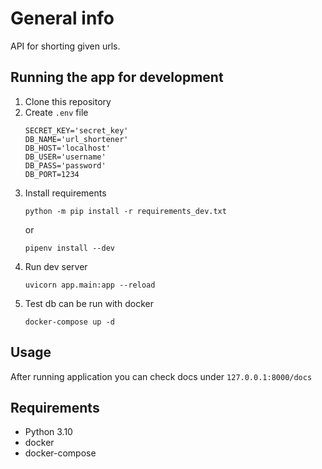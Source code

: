 # General info
API for shorting given urls.

## Running the app for development
1. Clone this repository
2. Create `.env` file
    ```
    SECRET_KEY='secret_key'
    DB_NAME='url_shortener'
    DB_HOST='localhost'
    DB_USER='username'
    DB_PASS='password'
    DB_PORT=1234
    ```
3. Install requirements  
    ```
    python -m pip install -r requirements_dev.txt
    ```
    or
    ```
    pipenv install --dev
    ```
4. Run dev server  
    ```
    uvicorn app.main:app --reload
    ```
5. Test db can be run with docker
    ```
    docker-compose up -d
    ```

## Usage
After running application you can check docs under `127.0.0.1:8000/docs`

## Requirements
- Python 3.10
- docker
- docker-compose
